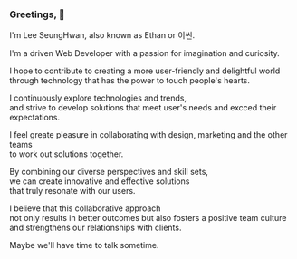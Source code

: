 ### Greetings, 👋

I'm Lee SeungHwan, also known as Ethan or 이썬.

I'm a driven Web Developer with a passion for imagination and curiosity.

I hope to contribute to creating a more user-friendly and delightful world<br/>
through technology that has the power to touch people's hearts.

I continuously explore technologies and trends,<br/>
and strive to develop solutions that meet user's needs and excced their expectations.

I feel greate pleasure in collaborating with design, marketing and the other teams <br/>
to work out solutions together.

By combining our diverse perspectives and skill sets,<br/>
we can create innovative and effective solutions<br/>
that truly resonate with our users.

I believe that this collaborative approach <br/>
not only results in better outcomes but also fosters a positive team culture <br/>
and strengthens our relationships with clients.

Maybe we'll have time to talk sometime.

<!--
**dearlsh94/dearlsh94** is a ✨ _special_ ✨ repository because its `README.md` (this file) appears on your GitHub profile.

Here are some ideas to get you started:

- 🔭 I’m currently working on ...
- 🌱 I’m currently learning ...
- 👯 I’m looking to collaborate on ...
- 🤔 I’m looking for help with ...
- 💬 Ask me about ...
- 📫 How to reach me: ...
- 😄 Pronouns: ...
- ⚡ Fun fact: ...
-->
